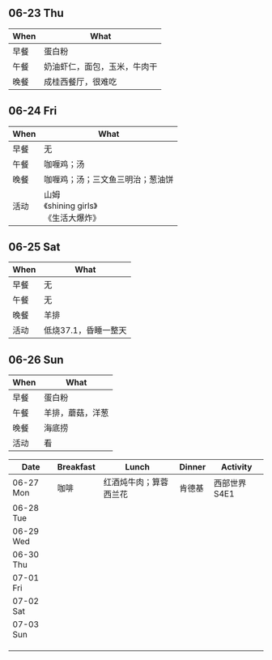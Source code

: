 ## 06-23 Thu

|When|What|
|----|----|
|早餐|蛋白粉|
|午餐|奶油虾仁，面包，玉米，牛肉干|
|晚餐|成桂西餐厅，很难吃|


## 06-24 Fri

|When|What|
|----|----|
|早餐|无|
|午餐|咖喱鸡；汤|
|晚餐|咖喱鸡；汤；三文鱼三明治；葱油饼|
|活动|山姆<br />《shining girls》<br />《生活大爆炸》|



## 06-25 Sat

|When|What|
|----|----|
|早餐|无|
|午餐|无|
|晚餐|羊排|
|活动|低烧37.1，昏睡一整天|



## 06-26 Sun

|When|What|
|----|----|
|早餐|蛋白粉|
|午餐|羊排，蘑菇，洋葱|
|晚餐|海底捞|
|活动|看|



| Date      | Breakfast | Lunch                  | Dinner | Activity     |
| --------- | --------- | ---------------------- | ------ | ------------ |
| 06-27 Mon | 咖啡      | 红酒炖牛肉；算蓉西兰花 | 肯德基 | 西部世界S4E1 |
| 06-28 Tue |           |                        |        |              |
| 06-29 Wed |           |                        |        |              |
| 06-30 Thu |           |                        |        |              |
| 07-01 Fri |           |                        |        |              |
| 07-02 Sat |           |                        |        |              |
| 07-03 Sun |           |                        |        |              |
|           |           |                        |        |              |
|           |           |                        |        |              |
|           |           |                        |        |              |

